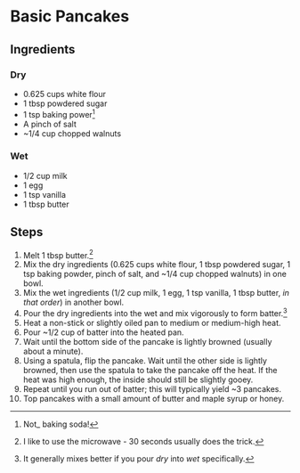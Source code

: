 # Basic Pancakes

## Ingredients

### Dry

* 0.625 cups white flour
* 1 tbsp powdered sugar
* 1 tsp baking power[^1]
* A pinch of salt
* \~1/4 cup chopped walnuts

### Wet

* 1/2 cup milk
* 1 egg
* 1 tsp vanilla
* 1 tbsp butter

## Steps

1. Melt 1 tbsp butter.[^2]
2. Mix the dry ingredients (0.625 cups white flour, 1 tbsp powdered sugar, 1 tsp baking powder, pinch of salt, and \~1/4 cup chopped walnuts) in one bowl.
3. Mix the wet ingredients (1/2 cup milk, 1 egg, 1 tsp vanilla, 1 tbsp butter, _in that order_) in another bowl.
4. Pour the dry ingredients into the wet and mix vigorously to form batter.[^3]
5. Heat a non-stick or slightly oiled pan to medium or medium-high heat.
6. Pour \~1/2 cup of batter into the heated pan.
7. Wait until the bottom side of the pancake is lightly browned (usually about a minute).
8. Using a spatula, flip the pancake. Wait until the other side is lightly browned, then use the spatula to take the pancake off the heat. If the heat was high enough, the inside should still be slightly gooey.
9. Repeat until you run out of batter; this will typically yield \~3 pancakes.
10. Top pancakes with a small amount of butter and maple syrup or honey.

[^1]: Not_ baking soda!

[^2]: I like to use the microwave - 30 seconds usually does the trick.

[^3]: It generally mixes better if you pour _dry_ into _wet_ specifically.

